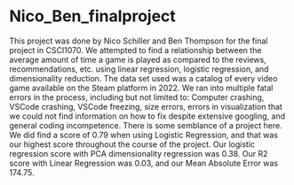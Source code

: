 # Nico_Ben_finalproject

This project was done by Nico Schiller and Ben Thompson for the final project in CSCI1070. We attempted to find a relationship between the average amount of time a game is played as compared to the reviews, recommendations, etc. using linear regression, logistic regression, and dimensionality reduction. The data set used was a catalog of every video game available on the Steam platform in 2022. We ran into multiple fatal errors in the process, including but not limited to: Computer crashing, VSCode crashing, VSCode freezing, size errors, errors in visualization that we could not find information on how to fix despite extensive googling, and general coding incompetence. There is some semblance of a project here. We did find a score of 0.79 when using Logistic Regression, and that was our highest score throughout the course of the project. Our logistic regression score with PCA dimensionality regression was 0.38. Our R2 score with Linear Regression was 0.03, and our Mean Absolute Error was 174.75.
